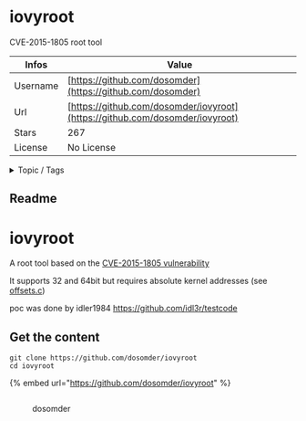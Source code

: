 # iovyroot

CVE-2015-1805 root tool

| Infos    | Value                                                              |
| -------- | -------------------------------------------------------------------|
| Username | [https://github.com/dosomder](https://github.com/dosomder) |
| Url      | [https://github.com/dosomder/iovyroot](https://github.com/dosomder/iovyroot)                                               |
| Stars    | 267                                                          |
| License  | No License                                                        |

<details>

<summary>Topic / Tags</summary>



</details>

## Readme

# iovyroot
A root tool based on the [CVE-2015-1805 vulnerability](https://access.redhat.com/security/cve/cve-2015-1805)

It supports 32 and 64bit but requires absolute kernel addresses (see [offsets.c](jni/offsets.c))



poc was done by idler1984 https://github.com/idl3r/testcode


## Get the content

```
git clone https://github.com/dosomder/iovyroot
cd iovyroot
```

{% embed url="https://github.com/dosomder/iovyroot" %}

<figure><img src="https://avatars.githubusercontent.com/u/3040570?v=4" alt=""><figcaption><p>dosomder</p></figcaption></figure>
